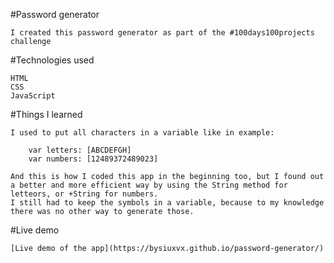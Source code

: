 #Password generator

    I created this password generator as part of the #100days100projects challenge

#Technologies used

    HTML
    CSS
    JavaScript

#Things I learned

    I used to put all characters in a variable like in example:

        var letters: [ABCDEFGH]
        var numbers: [12489372489023]

    And this is how I coded this app in the beginning too, but I found out a better and more efficient way by using the String method for letteors, or +String for numbers.
    I still had to keep the symbols in a variable, because to my knowledge there was no other way to generate those.

#Live demo

    [Live demo of the app](https://bysiuxvx.github.io/password-generator/)
